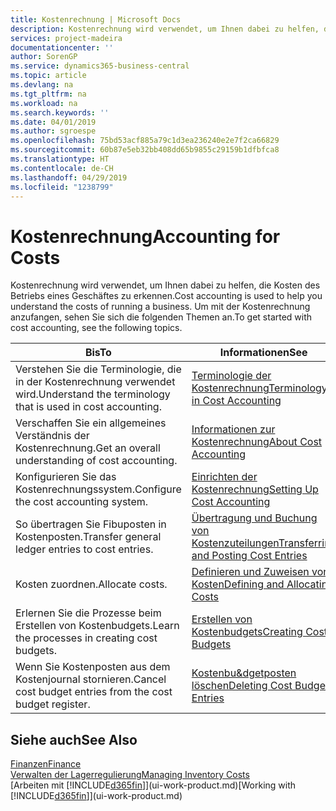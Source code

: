 ```yaml
---
title: Kostenrechnung | Microsoft Docs
description: Kostenrechnung wird verwendet, um Ihnen dabei zu helfen, die Kosten des Betriebs eines Geschäftes zu erkennen. Um mit der Kostenrechnung anzufangen, sehen Sie sich die folgenden Themen an.
services: project-madeira
documentationcenter: ''
author: SorenGP
ms.service: dynamics365-business-central
ms.topic: article
ms.devlang: na
ms.tgt_pltfrm: na
ms.workload: na
ms.search.keywords: ''
ms.date: 04/01/2019
ms.author: sgroespe
ms.openlocfilehash: 75bd53acf885a79c1d3ea236240e2e7f2ca66829
ms.sourcegitcommit: 60b87e5eb32bb408dd65b9855c29159b1dfbfca8
ms.translationtype: HT
ms.contentlocale: de-CH
ms.lasthandoff: 04/29/2019
ms.locfileid: "1238799"
---
```

# <a name="accounting-for-costs"></a><span data-ttu-id="24ea4-104">Kostenrechnung</span><span class="sxs-lookup"><span data-stu-id="24ea4-104">Accounting for Costs</span></span>
<span data-ttu-id="24ea4-105">Kostenrechnung wird verwendet, um Ihnen dabei zu helfen, die Kosten des Betriebs eines Geschäftes zu erkennen.</span><span class="sxs-lookup"><span data-stu-id="24ea4-105">Cost accounting is used to help you understand the costs of running a business.</span></span> <span data-ttu-id="24ea4-106">Um mit der Kostenrechnung anzufangen, sehen Sie sich die folgenden Themen an.</span><span class="sxs-lookup"><span data-stu-id="24ea4-106">To get started with cost accounting, see the following topics.</span></span>  

|<span data-ttu-id="24ea4-107">Bis</span><span class="sxs-lookup"><span data-stu-id="24ea4-107">To</span></span>|<span data-ttu-id="24ea4-108">Informationen</span><span class="sxs-lookup"><span data-stu-id="24ea4-108">See</span></span>|  
|--------|---------|  
|<span data-ttu-id="24ea4-109">Verstehen Sie die Terminologie, die in der Kostenrechnung verwendet wird.</span><span class="sxs-lookup"><span data-stu-id="24ea4-109">Understand the terminology that is used in cost accounting.</span></span>|[<span data-ttu-id="24ea4-110">Terminologie der Kostenrechnung</span><span class="sxs-lookup"><span data-stu-id="24ea4-110">Terminology in Cost Accounting</span></span>](finance-terminology-in-cost-accounting.md)|  
|<span data-ttu-id="24ea4-111">Verschaffen Sie ein allgemeines Verständnis der Kostenrechnung.</span><span class="sxs-lookup"><span data-stu-id="24ea4-111">Get an overall understanding of cost accounting.</span></span>|[<span data-ttu-id="24ea4-112">Informationen zur Kostenrechnung</span><span class="sxs-lookup"><span data-stu-id="24ea4-112">About Cost Accounting</span></span>](finance-about-cost-accounting.md)|  
|<span data-ttu-id="24ea4-113">Konfigurieren Sie das Kostenrechnungssystem.</span><span class="sxs-lookup"><span data-stu-id="24ea4-113">Configure the cost accounting system.</span></span>|[<span data-ttu-id="24ea4-114">Einrichten der Kostenrechnung</span><span class="sxs-lookup"><span data-stu-id="24ea4-114">Setting Up Cost Accounting</span></span>](finance-set-up-cost-accounting.md)|  
|<span data-ttu-id="24ea4-115">So übertragen Sie Fibuposten in Kostenposten.</span><span class="sxs-lookup"><span data-stu-id="24ea4-115">Transfer general ledger entries to cost entries.</span></span>|[<span data-ttu-id="24ea4-116">Übertragung und Buchung von Kostenzuteilungen</span><span class="sxs-lookup"><span data-stu-id="24ea4-116">Transferring and Posting Cost Entries</span></span>](finance-transfer-and-post-cost-entries.md)|  
|<span data-ttu-id="24ea4-117">Kosten zuordnen.</span><span class="sxs-lookup"><span data-stu-id="24ea4-117">Allocate costs.</span></span>|[<span data-ttu-id="24ea4-118">Definieren und Zuweisen von Kosten</span><span class="sxs-lookup"><span data-stu-id="24ea4-118">Defining and Allocating Costs</span></span>](finance-define-and-allocate-costs.md)|  
|<span data-ttu-id="24ea4-119">Erlernen Sie die Prozesse beim Erstellen von Kostenbudgets.</span><span class="sxs-lookup"><span data-stu-id="24ea4-119">Learn the processes in creating cost budgets.</span></span>|[<span data-ttu-id="24ea4-120">Erstellen von Kostenbudgets</span><span class="sxs-lookup"><span data-stu-id="24ea4-120">Creating Cost Budgets</span></span>](finance-create-cost-budgets.md)|
|<span data-ttu-id="24ea4-121">Wenn Sie Kostenposten aus dem Kostenjournal stornieren.</span><span class="sxs-lookup"><span data-stu-id="24ea4-121">Cancel cost budget entries from the cost budget register.</span></span>|[<span data-ttu-id="24ea4-122">Kostenbu&dgetposten löschen</span><span class="sxs-lookup"><span data-stu-id="24ea4-122">Deleting Cost Budget Entries</span></span>](finance-how-to-delete-cost-budget-entries.md)| 


## <a name="see-also"></a><span data-ttu-id="24ea4-123">Siehe auch</span><span class="sxs-lookup"><span data-stu-id="24ea4-123">See Also</span></span>  
[<span data-ttu-id="24ea4-124">Finanzen</span><span class="sxs-lookup"><span data-stu-id="24ea4-124">Finance</span></span>](finance.md)  
[<span data-ttu-id="24ea4-125">Verwalten der Lagerregulierung</span><span class="sxs-lookup"><span data-stu-id="24ea4-125">Managing Inventory Costs</span></span>](finance-manage-inventory-costs.md)  
<span data-ttu-id="24ea4-126">[Arbeiten mit [!INCLUDE[d365fin](includes/d365fin_md.md)]](ui-work-product.md)</span><span class="sxs-lookup"><span data-stu-id="24ea4-126">[Working with [!INCLUDE[d365fin](includes/d365fin_md.md)]](ui-work-product.md)</span></span>

